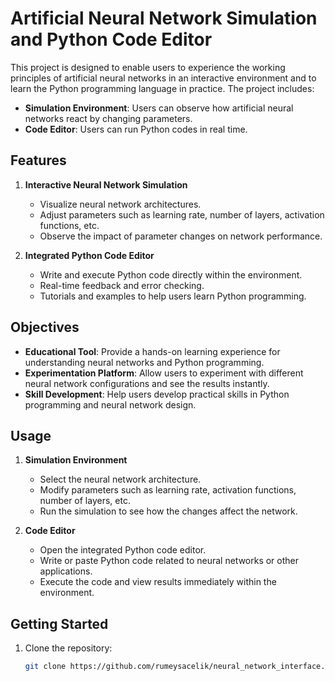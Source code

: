 # Artificial Neural Network Simulation and Python Code Editor

This project is designed to enable users to experience the working principles of artificial neural networks in an interactive environment and to learn the Python programming language in practice. The project includes:

- **Simulation Environment**: Users can observe how artificial neural networks react by changing parameters.
- **Code Editor**: Users can run Python codes in real time.

## Features

1. **Interactive Neural Network Simulation**
   - Visualize neural network architectures.
   - Adjust parameters such as learning rate, number of layers, activation functions, etc.
   - Observe the impact of parameter changes on network performance.

2. **Integrated Python Code Editor**
   - Write and execute Python code directly within the environment.
   - Real-time feedback and error checking.
   - Tutorials and examples to help users learn Python programming.

## Objectives

- **Educational Tool**: Provide a hands-on learning experience for understanding neural networks and Python programming.
- **Experimentation Platform**: Allow users to experiment with different neural network configurations and see the results instantly.
- **Skill Development**: Help users develop practical skills in Python programming and neural network design.

## Usage

1. **Simulation Environment**
   - Select the neural network architecture.
   - Modify parameters such as learning rate, activation functions, number of layers, etc.
   - Run the simulation to see how the changes affect the network.

2. **Code Editor**
   - Open the integrated Python code editor.
   - Write or paste Python code related to neural networks or other applications.
   - Execute the code and view results immediately within the environment.

## Getting Started

1. Clone the repository:
   ```bash
   git clone https://github.com/rumeysacelik/neural_network_interface.git
